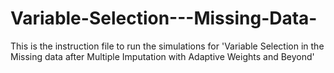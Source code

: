 # Variable-Selection---Missing-Data-
This is the instruction file to run the simulations for 'Variable Selection in the Missing data after Multiple Imputation with Adaptive Weights and Beyond'
